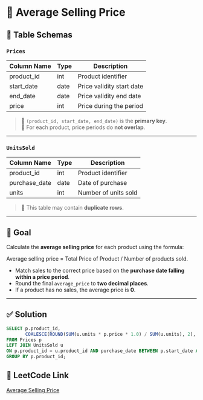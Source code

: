 # 🧮 Average Selling Price

## 🧾 Table Schemas

### `Prices`

| Column Name | Type | Description |
|-------------|------|-------------|
| product_id  | int  | Product identifier |
| start_date  | date | Price validity start date |
| end_date    | date | Price validity end date |
| price       | int  | Price during the period |

> 🔑 `(product_id, start_date, end_date)` is the **primary key**.  
> 📌 For each product, price periods do **not overlap**.

---

### `UnitsSold`

| Column Name    | Type | Description |
|----------------|------|-------------|
| product_id     | int  | Product identifier |
| purchase_date  | date | Date of purchase |
| units          | int  | Number of units sold |

> 🔁 This table may contain **duplicate rows**.

---

## 🎯 Goal

Calculate the **average selling price** for each product using the formula:

Average selling price = Total Price of Product / Number of products sold.

- Match sales to the correct price based on the **purchase date falling within a price period**.
- Round the final `average_price` to **two decimal places**.
- If a product has no sales, the average price is **0**.

---

## ✅ Solution

```sql
SELECT p.product_id,
       COALESCE(ROUND(SUM(u.units * p.price * 1.0) / SUM(u.units), 2), 0) AS average_price
FROM Prices p
LEFT JOIN UnitsSold u
ON p.product_id = u.product_id AND purchase_date BETWEEN p.start_date AND p.end_date
GROUP BY p.product_id;

```
## 🔗 LeetCode Link

[Average Selling Price](https://leetcode.com/problems/average-selling-price/?envType=study-plan-v2&envId=top-sql-50)
